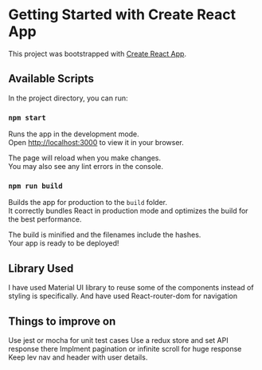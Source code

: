 # Getting Started with Create React App

This project was bootstrapped with [Create React App](https://github.com/facebook/create-react-app).

## Available Scripts

In the project directory, you can run:

### `npm start`

Runs the app in the development mode.\
Open [http://localhost:3000](http://localhost:3000) to view it in your browser.

The page will reload when you make changes.\
You may also see any lint errors in the console.

### `npm run build`

Builds the app for production to the `build` folder.\
It correctly bundles React in production mode and optimizes the build for the best performance.

The build is minified and the filenames include the hashes.\
Your app is ready to be deployed!

## Library Used

I have used Material UI library to reuse some of the components instead of styling is specifically.
And have used React-router-dom for navigation

## Things to improve on
Use jest or mocha for unit test cases
Use a redux store and set API response there
Implment pagination or infinite scroll for huge response
Keep lev nav and header with user details.









